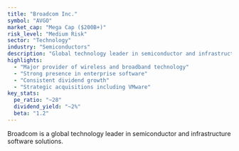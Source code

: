 ```yaml
---
title: "Broadcom Inc."
symbol: "AVGO"
market_cap: "Mega Cap ($200B+)"
risk_level: "Medium Risk"
sector: "Technology"
industry: "Semiconductors"
description: "Global technology leader in semiconductor and infrastructure software solutions"
highlights:
  - "Major provider of wireless and broadband technology"
  - "Strong presence in enterprise software"
  - "Consistent dividend growth"
  - "Strategic acquisitions including VMware"
key_stats:
  pe_ratio: "~28"
  dividend_yield: "~2%"
  beta: "1.2"
--- 
```


Broadcom is a global technology leader in semiconductor and infrastructure software solutions. 